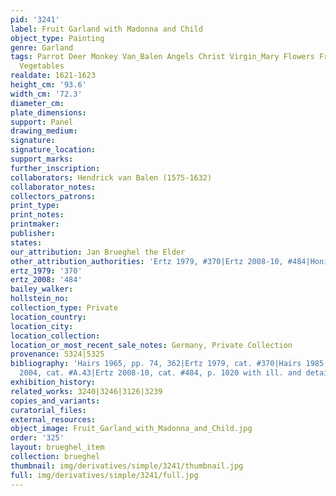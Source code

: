 ```yaml
---
pid: '3241'
label: Fruit Garland with Madonna and Child
object_type: Painting
genre: Garland
tags: Parrot Deer Monkey Van_Balen Angels Christ Virgin_Mary Flowers Fruit Garland
  Vegetables
realdate: 1621-1623
height_cm: '93.6'
width_cm: '72.3'
diameter_cm: 
plate_dimensions: 
support: Panel
drawing_medium: 
signature: 
signature_location: 
support_marks: 
further_inscription: 
collaborators: Hendrick van Balen (1575-1632)
collaborator_notes: 
collectors_patrons: 
print_type: 
print_notes: 
printmaker: 
publisher: 
states: 
our_attribution: Jan Brueghel the Elder
other_attribution_authorities: 'Ertz 1979, #370|Ertz 2008-10, #484|Honig database'
ertz_1979: '370'
ertz_2008: '484'
bailey_walker: 
hollstein_no: 
collection_type: Private
location_country: 
location_city: 
location_collection: 
location_or_most_recent_sale_notes: Germany, Private Collection
provenance: 5324|5325
bibliography: 'Hairs 1965, pp. 74, 362|Ertz 1979, cat. #370|Hairs 1985, p. 111|Werche
  2004, cat. #A.43|Ertz 2008-10, cat. #484, p. 1020 with ill. and details'
exhibition_history: 
related_works: 3240|3246|3126|3239
copies_and_variants: 
curatorial_files: 
external_resources: 
object_image: Fruit_Garland_with_Madonna_and_Child.jpg
order: '325'
layout: brueghel_item
collection: brueghel
thumbnail: img/derivatives/simple/3241/thumbnail.jpg
full: img/derivatives/simple/3241/full.jpg
---
```

